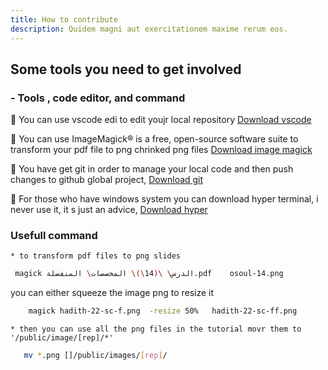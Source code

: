 ```yaml
---
title: How to contribute
description: Quidem magni aut exercitationem maxime rerum eos.
---
```


## Some tools you need to get involved 
### - Tools , code editor, and command 
🔽 You can use vscode edi to edit youjr local repository 
[Download vscode](https://code.visualstudio.com/Download "download link")

🔽 You can use ImageMagick® is a free, open-source software suite to transform your pdf file to png chrinked png files
[Download image magick](https://imagemagick.org/ "download link")


🔽 You have get git in order to manage your local code and then push changes to github global project,
[Download git](https://git-scm.com/downloads "download git")

🔽 For those who have windows system you can download hyper terminal, i never use it, it s just an advice,
[Download hyper](https://hyper.is/ "download hyper")

### Usefull command 
    * to transform pdf files to png slides  
 
```bash
 magick الدرس\ \(14\)\ المخصصات\ المنفصلة.pdf    osoul-14.png

```
you can either squeeze the image png to resize it

```bash
    magick hadith-22-sc-f.png  -resize 50%   hadith-22-sc-ff.png  
```

    * then you can use all the png files in the tutorial movr them to '/public/image/[rep]/*' 

```bash
   mv *.png []/public/images/[rep]/

```